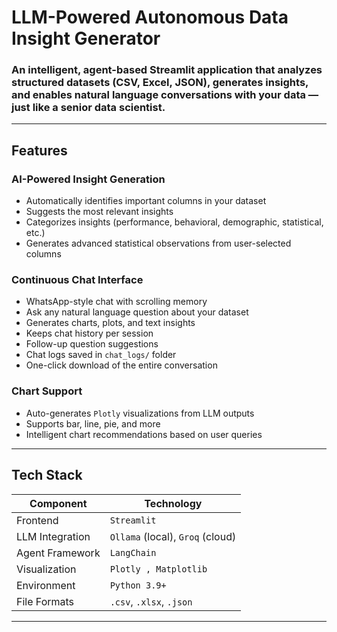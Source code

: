 # LLM-Powered Autonomous Data Insight Generator

### An intelligent, agent-based Streamlit application that analyzes structured datasets (CSV, Excel, JSON), generates insights, and enables natural language conversations with your data — just like a senior data scientist.

---

## Features

### AI-Powered Insight Generation

- Automatically identifies important columns in your dataset
- Suggests the most relevant insights
- Categorizes insights (performance, behavioral, demographic, statistical, etc.)
- Generates advanced statistical observations from user-selected columns

### Continuous Chat Interface

- WhatsApp-style chat with scrolling memory
- Ask any natural language question about your dataset
- Generates charts, plots, and text insights
- Keeps chat history per session
- Follow-up question suggestions
- Chat logs saved in `chat_logs/` folder
- One-click download of the entire conversation

### Chart Support

- Auto-generates `Plotly` visualizations from LLM outputs
- Supports bar, line, pie, and more
- Intelligent chart recommendations based on user queries

---

## Tech Stack

| Component       | Technology                           |
| --------------- | ------------------------------------ |
| Frontend        | `Streamlit`                        |
| LLM Integration | `Ollama` (local), `Groq` (cloud) |
| Agent Framework | `LangChain`                        |
| Visualization   | `Plotly , Matplotlib`              |
| Environment     | `Python 3.9+`                      |
| File Formats    | `.csv`, `.xlsx`, `.json`       |

---
